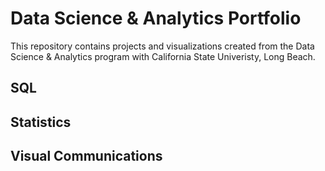 # Data Science & Analytics Portfolio
This repository contains projects and visualizations created from the Data Science & Analytics program with California State Univeristy, Long Beach.

## SQL

## Statistics

## Visual Communications
